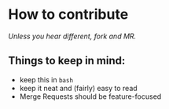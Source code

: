 # How to contribute

_Unless you hear different, fork and MR._

## Things to keep in mind:
- keep this in ```bash```
- keep it neat and (fairly) easy to read
- Merge Requests should be feature-focused
